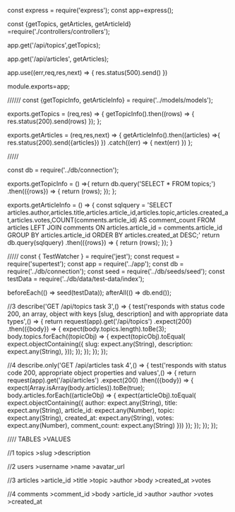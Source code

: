 const express = require('express');
const app=express();

const {getTopics, 
    getArticles,
    getArticleId}
    =require('./controllers/controllers');


app.get('/api/topics',getTopics);

app.get('/api/articles', getArticles);

app.use((err,req,res,next) => {
    res.status(500).send()
})

module.exports=app;



//////
const {getTopicInfo,
    getArticleInfo} 
    = require('../models/models');

exports.getTopics = (req,res) => {
    getTopicInfo().then((rows) => {
    res.status(200).send(rows)
    });
};

exports.getArticles = (req,res,next) => {
    getArticleInfo().then((articles) =>{
        res.status(200).send({articles})
    })
    .catch((err) => {
        next(err)
    })
};

/////

const db = require('../db/connection');

exports.getTopicInfo = () =>{
    return db.query('SELECT * FROM topics;')
    .then(({rows}) => {
        return (rows);
    });
};

exports.getArticleInfo = () => {
    const sqlquery = 'SELECT articles.author,articles.title,articles.article_id,articles.topic,articles.created_at,articles.votes,COUNT(comments.article_id) AS comment_count FROM articles LEFT JOIN comments ON articles.article_id = comments.article_id GROUP BY articles.article_id ORDER BY articles.created_at DESC;'
    return db.query(sqlquery)
    .then(({rows}) => {
        return (rows);
    });
}

/////
const { TestWatcher } = require('jest');
const request = require('supertest');
const app = require('../app');
const db = require('../db/connection');
const seed = require('../db/seeds/seed');
const testData = require('../db/data/test-data/index');

beforeEach(() => seed(testData));
afterAll(() => db.end());

//3
describe('GET /api/topics task 3',() => {
    test('responds with status code 200, an array, object with keys [slug, description] and with appropriate data types',() => {
        return request(app).get('/api/topics')
        .expect(200)
        .then(({body}) => {
            expect(body.topics.length).toBe(3);
            body.topics.forEach((topicObj) => {
                expect(topicObj).toEqual(
                    expect.objectContaining({
                      slug: expect.any(String),
                      description: expect.any(String),
                    }));
            });
        });
    });
});


//4
describe.only('GET /api/articles task 4',() => {
    test('responds with status code 200, appropriate object properties and values',() => {
        return request(app).get('/api/articles')
        .expect(200)
        .then(({body}) => {
            expect(Array.isArray(body.articles)).toBe(true);
            body.articles.forEach((articleObj) => {
                expect(articleObj).toEqual(
                    expect.objectContaining({
                        author: expect.any(String),
                        title: expect.any(String),
                        article_id: expect.any(Number),
                        topic: expect.any(String),
                        created_at: expect.any(String),
                        votes: expect.any(Number),
                        comment_count: expect.any(String)
                    }))
            });
        });
    });
});

////
TABLES
    >VALUES

//1
topics
    >slug
    >description

//2
users
    >username
    >name
    >avatar_url

//3
articles
    >article_id
    >title
    >topic
    >author
    >body
    >created_at
    >votes

//4
comments
    >comment_id
    >body
    >article_id
    >author
    >author
    >votes
    >created_at